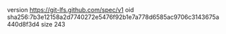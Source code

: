 version https://git-lfs.github.com/spec/v1
oid sha256:7b3e12158a2d7740272e5476f92b1e7a778d6585ac9706c3143675a440d8f3d4
size 243
